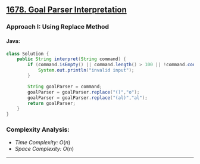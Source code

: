 ## [1678. Goal Parser Interpretation](https://leetcode.com/problems/goal-parser-interpretation/)

### Approach I: Using Replace Method

#### Java:
```java
class Solution {
    public String interpret(String command) {
        if (command.isEmpty() || command.length() > 100 || !command.contains("()") || !command.contains("(al)") || !command.contains("G")) {
            System.out.println("invalid input");
        }

        String goalParser = command;
        goalParser = goalParser.replace("()","o");
        goalParser = goalParser.replace("(al)","al");
        return goalParser;
    }
}
```

[//]: # (#### Go:)

[//]: # (```go)

[//]: # (func solution&#40;&#41; {)

[//]: # ()
[//]: # (})

[//]: # (```)

### Complexity Analysis:

- *Time Complexity:* $O(n)$
- *Space Complexity:* $O(n)$


---


